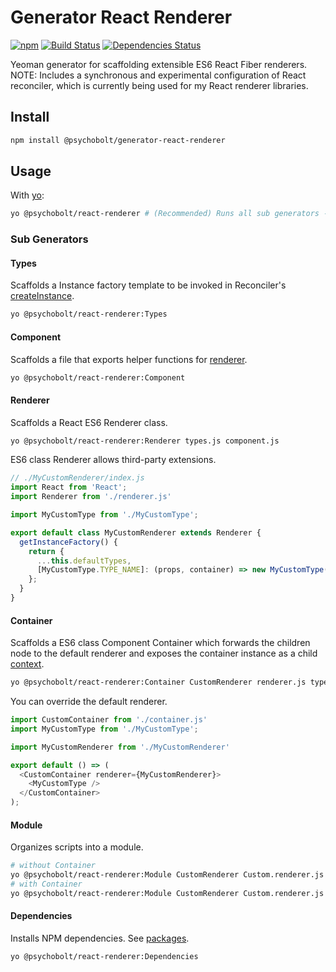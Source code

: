 # Generator React Renderer

[![npm](https://img.shields.io/npm/v/generator-react-renderer.svg)](https://www.npmjs.com/package/generator-react-renderer)
[![Build Status](https://travis-ci.org/psychobolt/generator-react-renderer.svg?branch=master)](https://travis-ci.org/psychobolt/generator-react-renderer)
[![Dependencies Status](https://david-dm.org/psychobolt/generator-react-renderer.svg)](https://david-dm.org/psychobolt/generator-react-renderer)

Yeoman generator for scaffolding extensible ES6 React Fiber renderers. NOTE: Includes a synchronous and experimental configuration of React reconciler, which is currently being used for my React renderer libraries. 

## Install

```sh
npm install @psychobolt/generator-react-renderer
```

## Usage

With [yo](https://www.npmjs.com/package/yo):
```sh
yo @psychobolt/react-renderer # (Recommended) Runs all sub generators - see section bellow.
```

### Sub Generators

#### Types

Scaffolds a Instance factory template to be invoked in Reconciler's [createInstance](src/Renderer/templates/renderer.js#L13).
```sh
yo @psychobolt/react-renderer:Types 
```

#### Component

Scaffolds a file that exports helper functions for [renderer](#renderer).
```sh
yo @psychobolt/react-renderer:Component
```

#### Renderer

Scaffolds a React ES6 Renderer class. 
```sh
yo @psychobolt/react-renderer:Renderer types.js component.js
```

ES6 class Renderer allows third-party extensions.
```js
// ./MyCustomRenderer/index.js
import React from 'React';
import Renderer from './renderer.js'

import MyCustomType from './MyCustomType';

export default class MyCustomRenderer extends Renderer {
  getInstanceFactory() {
    return {
      ...this.defaultTypes,
      [MyCustomType.TYPE_NAME]: (props, container) => new MyCustomType(props),
    };
  }
}
```

#### Container

Scaffolds a ES6 class Component Container which forwards the children node to the default renderer and exposes the container instance as a child [context](https://reactjs.org/docs/context.html).
```sh
yo @psychobolt/react-renderer:Container CustomRenderer renderer.js types.js
```

You can override the default renderer.
```js
import CustomContainer from './container.js'
import MyCustomType from './MyCustomType';

import MyCustomRenderer from './MyCustomRenderer'

export default () => (
  <CustomContainer renderer={MyCustomRenderer}>
    <MyCustomType />
  </CustomContainer>
);
```

#### Module

Organizes scripts into a module.
```sh
# without Container
yo @psychobolt/react-renderer:Module CustomRenderer Custom.renderer.js Custom.types.js component.js
# with Container
yo @psychobolt/react-renderer:Module CustomRenderer Custom.renderer.js types.js component.js CustomContainer Custom.container.js
```

#### Dependencies

Installs NPM dependencies. See [packages](src/Dependencies/Dependencies.generator.js#L4).
```sh
yo @psychobolt/react-renderer:Dependencies
```